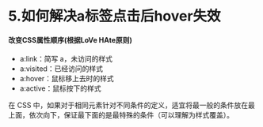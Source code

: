 # 5.如何解决a标签点击后hover失效

#### 改变CSS属性顺序(根据LoVe HAte原则)

- a:link：简写 a，未访问的样式
- a:visited：已经访问的样式
- a:hover：鼠标移上去时的样式
- a:active：鼠标按下的样式

在 CSS 中，如果对于相同元素针对不同条件的定义，适宜将最一般的条件放在最上面，依次向下，保证最下面的是最特殊的条件（可以理解为样式覆盖）。